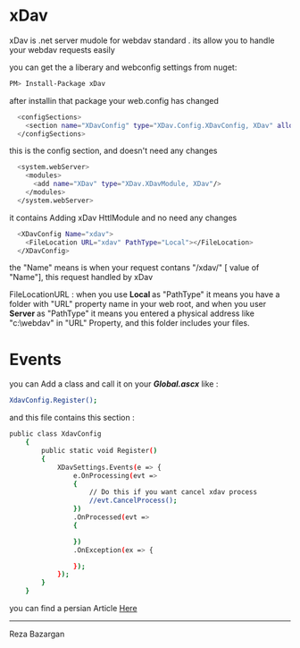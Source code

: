 # xDav

xDav is .net server mudole for webdav standard . its allow you to handle your webdav requests easily

you can get the a liberary and webconfig settings from nuget:

```sh
PM> Install-Package xDav
```

after installin that package your web.config has changed
```sh
  <configSections>
    <section name="XDavConfig" type="XDav.Config.XDavConfig, XDav" allowLocation="true" allowDefinition="Everywhere"/>
  </configSections>
```
this is the config section, and doesn't need any changes

```sh
  <system.webServer>
    <modules>
      <add name="XDav" type="XDav.XDavModule, XDav"/>
    </modules>
  </system.webServer>
```
it contains Adding xDav HttlModule and no need any changes

```sh
  <XDavConfig Name="xdav">
    <FileLocation URL="xdav" PathType="Local"></FileLocation>
  </XDavConfig>
```
the "Name" means is when your request contans "/xdav/" [ value of "Name"], this request handled by xDav

FileLocationURL :
when you use <b> Local </b> as "PathType" it means you have a folder with "URL" property name in your web root, and when you user <b> Server </b> as "PathType" it means you entered a physical address like "c:\webdav\" in "URL" Property, and this folder includes your files.

Events
===
you can Add a class and call it on your <b><i>Global.ascx</i></b> like :
```sh
XdavConfig.Register();
```
and this file contains this section :
```sh
public class XdavConfig
    {
        public static void Register()
        {
            XDavSettings.Events(e => {
                e.OnProcessing(evt =>
                {
                    // Do this if you want cancel xdav process
                    //evt.CancelProcess();
                })
                .OnProcessed(evt =>
                {

                })
                .OnException(ex => { 

                });
            });
        }
    }
```

you can find a persian Article 
<a href="http://www.dotnettips.info/post/1923/%D8%A2%D8%B4%D9%86%D8%A7%DB%8C%DB%8C-%D8%A8%D8%A7-webdav-%D9%88-%D9%86%D8%AD%D9%88%D9%87-%D8%A7%D8%B3%D8%AA%D9%81%D8%A7%D8%AF%D9%87-%D8%A7%D8%B2-%D8%A2%D9%86"> Here </a>

-----
Reza Bazargan


